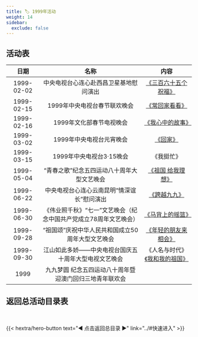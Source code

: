```yaml
---
title: 🏷️ 1999年活动
weight: 14
sidebar:
  exclude: false
---
```


## 活动表

|日期|名称|内容|
|:-----:|:-----:|:-----:|
|1999-02-02|中央电视台心连心赴西昌卫星基地慰问演出|[《三百六十五个祝福》](../1999/19990202/)|
|1999-02-15|1999年中央电视台春节联欢晚会|[《常回家看看》](../1999/19990215/#1999年中央电视台春节联欢晚会)|
|1999-02-16|1999年文化部春节电视晚会|[《我心中的故事》](../1999/19990215/#1999年文化部春节电视晚会)|
|1999-03-02|1999年中央电视台元宵晚会|[《回家》](../1999/19990302/)|
|1999-03-15|1999年中央电视台3·15晚会|《我挺忙》|
|1999-05-04|“青春之歌”纪念五四运动八十周年大型文艺晚会|[《祖国 给我理想》](../1999/19990504/)|
|1999-06-22|中央电视台心连心云南昆明“情深谊长”慰问演出|[《跨越九九》](../1999/19990622/)|
|1999-06-30|《伟业照千秋》“七一”文艺晚会（纪念中国共产党成立78周年文艺晚会）|[《马背上的摇篮》](../1999/19990630/)|
|1999-09-28|“祖国颂”庆祝中华人民共和国成立50周年大型文艺晚会|[《年轻的朋友来相会》](../1999/19990928/)|
|1999-09-30|江山如此多娇——中央电视台国庆五十周年大型电视文艺晚会|《人名与时代》[《我和我的祖国》](../1999/19990930/)|
|1999|九九梦圆 纪念五四运动八十周年暨迎澳门回归三地青年联欢会||



## 返回总活动目录表

<br>

{{< hextra/hero-button text="◀ 点击返回总目录 ▶" link="../#快速进入" >}}